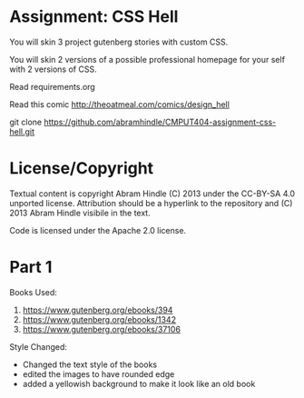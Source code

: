 Assignment: CSS Hell
====================

You will skin 3 project gutenberg stories with custom CSS.

You will skin 2 versions of a possible professional homepage for your
self with 2 versions of CSS.

Read requirements.org

Read this comic http://theoatmeal.com/comics/design_hell

git clone https://github.com/abramhindle/CMPUT404-assignment-css-hell.git

License/Copyright
=================

Textual content is copyright Abram Hindle (C) 2013 under the CC-BY-SA
4.0 unported license. Attribution should be a hyperlink to the
repository and (C) 2013 Abram Hindle visibile in the text.

Code is licensed under the Apache 2.0 license.

Part 1
=================
Books Used:
1) https://www.gutenberg.org/ebooks/394
2) https://www.gutenberg.org/ebooks/1342
3) https://www.gutenberg.org/ebooks/37106

Style Changed:

* Changed the text style of the books
* edited the images to have rounded edge
* added a yellowish background to make it look like an old book





